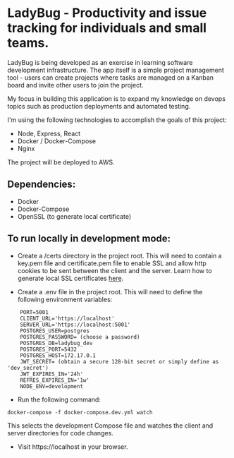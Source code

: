 # LadyBug - Productivity and issue tracking for individuals and small teams.

LadyBug is being developed as an exercise in learning software development infrastructure. The app itself is a simple project management tool - users can create projects where tasks are managed on a Kanban board and invite other users to join the project.

My focus in building this application is to expand my knowledge on devops topics such as production deployments and automated testing.

I'm using the following technologies to accomplish the goals of this project:
- Node, Express, React
- Docker / Docker-Compose
- Nginx

The project will be deployed to AWS.

## Dependencies:
- Docker
- Docker-Compose
- OpenSSL (to generate local certificate)

## To run locally in development mode:
- Create a /certs directory in the project root. This will need to contain a key.pem file and certificate.pem file to enable SSL and allow http cookies to be sent between the client and the server. Learn how to generate local SSL certificates [here](https://devcenter.heroku.com/articles/ssl-certificate-self).

- Create a .env file in the project root. This will need to define the following environment variables:
```
    PORT=5001
    CLIENT_URL='https://localhost'
    SERVER_URL='https://localhost:5001'
    POSTGRES_USER=postgres
    POSTGRES_PASSWORD= (choose a password)
    POSTGRES_DB=ladybug_dev
    POSTGRES_PORT=5432
    POSTGRES_HOST=172.17.0.1
    JWT_SECRET= (obtain a secure 128-bit secret or simply define as 'dev_secret')
    JWT_EXPIRES_IN='24h'
    REFRES_EXPIRES_IN='1w'
    NODE_ENV=development
```
- Run the following command:

```
docker-compose -f docker-compose.dev.yml watch
```
This selects the development Compose file and watches the client and server directories for code changes.

- Visit https://localhost in your browser.